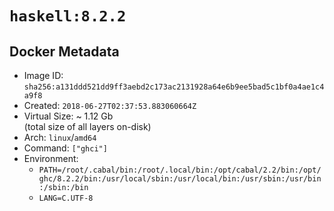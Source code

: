 # `haskell:8.2.2`

## Docker Metadata

- Image ID: `sha256:a131ddd521dd9ff3aebd2c173ac2131928a64e6b9ee5bad5c1bf0a4ae1c4a9f8`
- Created: `2018-06-27T02:37:53.883060664Z`
- Virtual Size: ~ 1.12 Gb  
  (total size of all layers on-disk)
- Arch: `linux`/`amd64`
- Command: `["ghci"]`
- Environment:
  - `PATH=/root/.cabal/bin:/root/.local/bin:/opt/cabal/2.2/bin:/opt/ghc/8.2.2/bin:/usr/local/sbin:/usr/local/bin:/usr/sbin:/usr/bin:/sbin:/bin`
  - `LANG=C.UTF-8`
